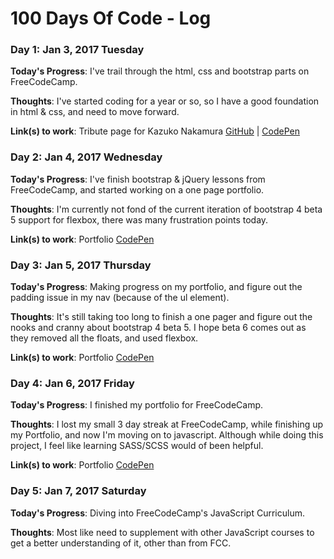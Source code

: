 # 100 Days Of Code - Log

### Day 1: Jan 3, 2017 Tuesday

**Today's Progress**: I've trail through the html, css and bootstrap parts on FreeCodeCamp.

**Thoughts**: I've started coding for a year or so, so I have a good foundation in html & css, and need to move forward.

**Link(s) to work**:
Tribute page for Kazuko Nakamura [GitHub](https://github.com/marvellousdesign/fcc-projects/tree/master/01%20-%20Tribute%20Page) | [CodePen](https://codepen.io/marvellousdesign/full/vgYOJG/)


### Day 2: Jan 4, 2017 Wednesday

**Today's Progress**: I've finish bootstrap & jQuery lessons from FreeCodeCamp, and started working on a one page portfolio.

**Thoughts**: I'm currently not fond of the current iteration of bootstrap 4 beta 5 support for flexbox, there was many frustration points today.

**Link(s) to work**: Portfolio [CodePen](https://codepen.io/marvellousdesign/pen/egmzvq)

### Day 3: Jan 5, 2017 Thursday

**Today's Progress**: Making progress on my portfolio, and figure out the padding issue in my nav (because of the ul element).

**Thoughts**: It's still taking too long to finish a one pager and figure out the nooks and cranny about bootstrap 4 beta 5. I hope beta 6 comes out as they removed all the floats, and used flexbox.

**Link(s) to work**: Portfolio [CodePen](https://codepen.io/marvellousdesign/pen/egmzvq)

### Day 4: Jan 6, 2017 Friday

**Today's Progress**: I finished my portfolio for FreeCodeCamp.

**Thoughts**: I lost my small 3 day streak at FreeCodeCamp, while finishing up my Portfolio, and now I'm moving on to javascript. Although while doing this project, I feel like learning SASS/SCSS would of been helpful.

**Link(s) to work**: Portfolio [CodePen](https://codepen.io/marvellousdesign/full/egmzvq)


### Day 5: Jan 7, 2017 Saturday

**Today's Progress**: Diving into FreeCodeCamp's JavaScript Curriculum.

**Thoughts**: Most like need to supplement with other JavaScript courses to get a better understanding of it, other than from FCC.
